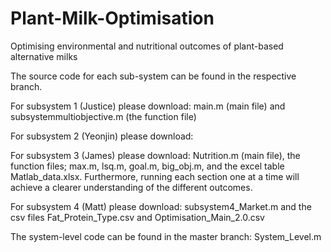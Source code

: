 # Plant-Milk-Optimisation
Optimising environmental and nutritional outcomes of plant-based alternative milks

The source code for each sub-system can be found in the respective branch.

For subsystem 1 (Justice) please download: main.m (main file) and subsystemmultiobjective.m (the function file)

For subsystem 2 (Yeonjin) please download:

For subsystem 3 (James) please download: Nutrition.m (main file), the function files; max.m, lsq.m, goal.m, big_obj.m, and the excel table Matlab_data.xlsx. Furthermore, running each section one at a time will achieve a clearer understanding of the different outcomes.


For subsystem 4 (Matt) please download: subsystem4_Market.m and the csv files Fat_Protein_Type.csv and Optimisation_Main_2.0.csv

The system-level code can be found in the master branch: System_Level.m
